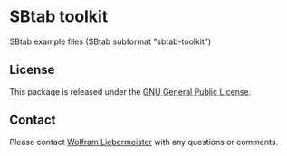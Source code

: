 SBtab toolkit
==========================================

SBtab example files (SBtab subformat "sbtab-toolkit")

## License
This package is released under the [GNU General Public License](LICENSE).

## Contact
Please contact [Wolfram Liebermeister](mailto:wolfram.liebermeister@gmail.com) with any questions or comments.
